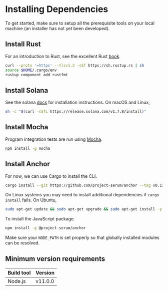 # Installing Dependencies

To get started, make sure to setup all the prerequisite tools on your local machine
(an installer has not yet been developed).

## Install Rust

For an introduction to Rust, see the excellent Rust [book](https://doc.rust-lang.org/book/).

```bash
curl --proto '=https' --tlsv1.2 -sSf https://sh.rustup.rs | sh
source $HOME/.cargo/env
rustup component add rustfmt
```

## Install Solana

See the solana [docs](https://docs.solana.com/cli/install-solana-cli-tools) for installation instructions. On macOS and Linux,

```bash
sh -c "$(curl -sSfL https://release.solana.com/v1.7.8/install)"
```

## Install Mocha

Program integration tests are run using [Mocha](https://mochajs.org/).

```bash
npm install -g mocha
```

## Install Anchor

For now, we can use Cargo to install the CLI.

```bash
cargo install --git https://github.com/project-serum/anchor --tag v0.13.1 anchor-cli --locked
```

On Linux systems you may need to install additional dependencies if `cargo install` fails. On Ubuntu,

```bash
sudo apt-get update && sudo apt-get upgrade && sudo apt-get install -y pkg-config build-essential libudev-dev
```

To install the JavaScript package.

```bash
npm install -g @project-serum/anchor
```

Make sure your `NODE_PATH` is set properly so that globally installed modules
can be resolved.

## Minimum version requirements

| Build tool  | Version        |
|:------------|:---------------|
| Node.js     | v11.0.0        |
